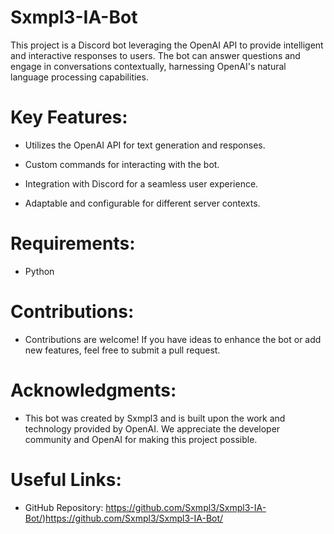 # Sxmpl3-IA-Bot

This project is a Discord bot leveraging the OpenAI API to provide intelligent and interactive responses to users. The bot can answer questions and engage in conversations contextually, harnessing OpenAI's natural language processing capabilities.

# Key Features:

- Utilizes the OpenAI API for text generation and responses.
  
- Custom commands for interacting with the bot.
  
- Integration with Discord for a seamless user experience.

- Adaptable and configurable for different server contexts.

# Requirements:

- Python
  
# Contributions:

- Contributions are welcome! If you have ideas to enhance the bot or add new features, feel free to submit a pull request.

# Acknowledgments:

- This bot was created by Sxmpl3 and is built upon the work and technology provided by OpenAI. We appreciate the developer community and OpenAI for making this project possible.

# Useful Links:

- GitHub Repository: https://github.com/Sxmpl3/Sxmpl3-IA-Bot/)https://github.com/Sxmpl3/Sxmpl3-IA-Bot/
